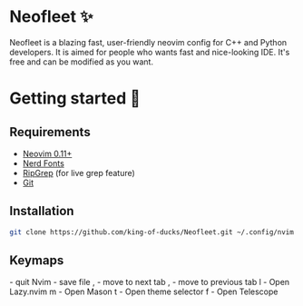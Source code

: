 # Neofleet ✨
Neofleet is a blazing fast, user-friendly neovim config for C++ and Python developers. It is aimed for people who wants fast and nice-looking IDE. It's free and can be modified as you want.

# Getting started 🚀
## Requirements
* [Neovim 0.11+](https://neovim.io/)
* [Nerd Fonts](https://nerdfonts.com)
* [RipGrep](https://github.com/BurntSushi/ripgrep) (for live grep feature)
* [Git](https://git-scm.com)

## Installation
```bash
git clone https://github.com/king-of-ducks/Neofleet.git ~/.config/nvim
```

## Keymaps
<C-q> - quit Nvim
<C-s> - save file
<M-l>, <M-RIGHT> - move to next tab
<M-h>, <M-LEFT> - move to previous tab
<SPC>l - Open Lazy.nvim
<SPC>m - Open Mason
<SPC>t - Open theme selector
<SPC>f - Open Telescope
